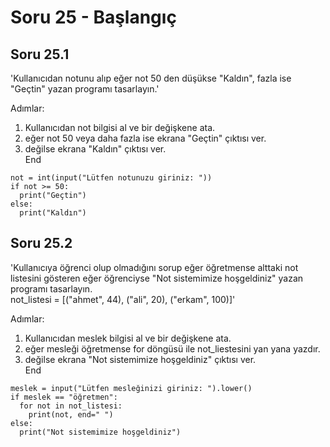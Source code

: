 # Soru 25 - Başlangıç

## Soru 25.1

'Kullanıcıdan notunu alıp eğer not 50 den düşükse "Kaldın", fazla ise "Geçtin" yazan programı tasarlayın.'

Adımlar:
1. Kullanıcıdan not bilgisi al ve bir değişkene ata.
2. eğer not 50 veya daha fazla ise ekrana "Geçtin" çıktısı ver.
3. değilse ekrana "Kaldın" çıktısı ver. <br>
End

```
not = int(input("Lütfen notunuzu giriniz: "))
if not >= 50:
  print("Geçtin")
else:
  print("Kaldın")
```

## Soru 25.2

'Kullanıcıya öğrenci olup olmadığını sorup eğer öğretmense alttaki not listesini gösteren eğer öğrenciyse "Not sistemimize hoşgeldiniz" yazan programı tasarlayın. <br>
not_listesi = [("ahmet", 44), ("ali", 20), ("erkam", 100)]'

Adımlar:
1. Kullanıcıdan meslek bilgisi al ve bir değişkene ata.
2. eğer mesleği öğretmense for döngüsü ile not_liestesini yan yana yazdır.
3. değilse ekrana "Not sistemimize hoşgeldiniz" çıktısı ver. <br>
End

```
meslek = input("Lütfen mesleğinizi giriniz: ").lower()
if meslek == "öğretmen":
  for not in not_listesi:
    print(not, end=" ")
else:
  print("Not sistemimize hoşgeldiniz")
```
